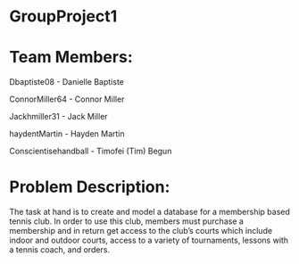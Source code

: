 # GroupProject1

# Team Members:
Dbaptiste08 - Danielle Baptiste

ConnorMiller64 - Connor Miller

Jackhmiller31 - Jack Miller

haydentMartin - Hayden Martin

Conscientisehandball - Timofei (Tim) Begun

# Problem Description:
The task at hand is to create and model a database for a membership based tennis club. In order to use this club, members must purchase a membership and in return get access to the club’s courts which include indoor and outdoor courts, access to a variety of tournaments, lessons with a tennis coach, and orders.


